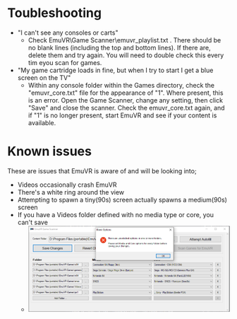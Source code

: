 # Toubleshooting
* "I can't see any consoles or carts"
   * Check EmuVR\Game Scanner\emuvr_playlist.txt . There should be no blank lines (including the top and bottom lines). If there are, delete them and try again. You will need to double check this every tim eyou scan for games.
* "My game cartridge loads in fine, but when I try to start I get a blue screen on the TV"
   * Within any console folder within the Games directory, check the "emuvr_core.txt" file for the appearance of "1". Where present, this is an error. Open the Game Scanner, change any setting, then click "Save" and close the scanner. Check the emuvr_core.txt again, and if "1" is no longer present, start EmuVR and see if your content is available.

# Known issues

These are issues that EmuVR is aware of and will be looking into;

* Videos occasionally crash EmuVR
* There's a white ring around the view
* Attempting to spawn a tiny(90s) screen actually spawns a medium(90s) screen
* If you have a Videos folder defined with no media type or core, you can't save
   * ![](/images/videos_unselected_error.png)
